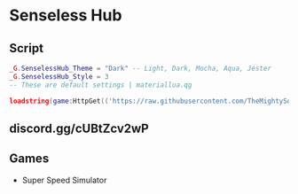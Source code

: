 # Senseless Hub

## Script
```lua
_G.SenselessHub_Theme = "Dark" -- Light, Dark, Mocha, Aqua, Jester
_G.SenselessHub_Style = 3	
-- These are default settings | materiallua.qg

loadstring(game:HttpGet(('https://raw.githubusercontent.com/TheMightySource/Senseless-Hub/main/Loader.lua'),true))()
```

## discord.gg/cUBtZcv2wP

## Games
 * Super Speed Simulator
